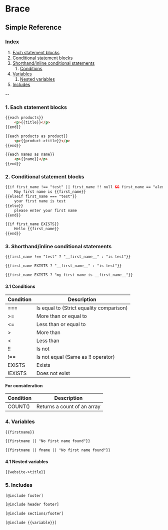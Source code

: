 # Brace
## Simple Reference

### Index

1. [Each statement blocks](#each_statement_blocks)
2. [Conditional statement blocks](#conditional_statement_blocks)
3. [Shorthand/inline conditional statements](#inline_conditional_statements)
    1. [Conditions](#conditions)
4. [Variables](#variables)
    1. [Nested variables](#nested_variables)
5. [Includes](#includes)

--

### <a name="each_statement_blocks">1. Each statement blocks</a>

```html
{{each products}}
    <p>{{title}}</p>
{{end}}
```

```html
{{each products as product}}
    <p>{{product->title}}</p>
{{end}}
```

```html
{{each names as name}}
    <p>{{name}}</p>
{{end}}
```

### <a name="conditional_statement_blocks">2. Conditional statement blocks</a>

```html
{{if first_name !== "test" || first_name !! null && first_name == "alex"}}
    May first name is {{first_name}}
{{elseif first_name === "test"}}
    your first name is test
{{else}}
    please enter your first name 
{{end}}
```

```html
{{if first_name EXISTS}}
    Hello {{first_name}}
{{end}}
```

### <a name="inline_conditional_statements">3. Shorthand/inline conditional statements</a>

```html
{{first_name !== "test" ? "__first_name__" : "is test"}}
```

```html
{{first_name EXISTS ? "__first_name__" : "is test"}}
```

```html
{{first_name EXISTS ? "my first name is __first_name__"}}
```

#### <a name="conditions">3.1 Conditions</a>

| Condition  | Description                              |
|------------|------------------------------------------|
| ===        | Is equal to (Strict equality comparison) |
| >=         | More than or equal to                    |
| <=         | Less than or equal to                    |
| >          | More than                                |
| <          | Less than                                |
| !!         | Is not                                   |
| !==        | Is not equal (Same as !! operator)       |
| EXISTS     | Exists                                   |
| !EXISTS    | Does not exist                           |


__For consideration__

| Condition  | Description                              |
|------------|------------------------------------------|
| COUNT()    | Returns a count of an array              |


### <a name="variables">4. Variables</a>


```html
{{firstname}}
```
```html
{{firstname || "No first name found"}}
```

```html
{{firstname || fname || "No first name found"}}
```


#### <a name="nested_variables">4.1 Nested variables</a>

```html
{{website->title}}
```

### <a name="includes">5. Includes</a>

```html
[@include footer]
```

```html
[@include header footer]
```

```html
[@include sections/footer]
```

```html
[@include {{variable}}]
```